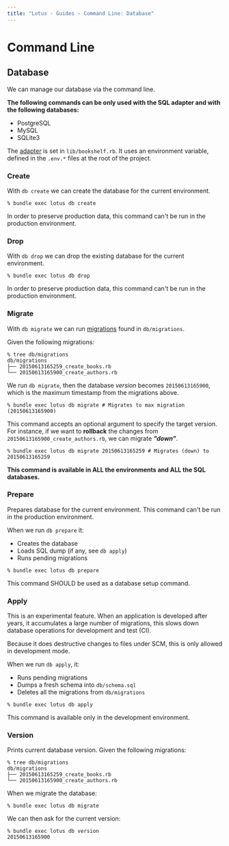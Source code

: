 ```yaml
---
title: "Lotus - Guides - Command Line: Database"
---
```


# Command Line

## Database

We can manage our database via the command line.

**The following commands can be only used with the SQL adapter and with the following databases:**

  * PostgreSQL
  * MySQL
  * SQLite3

The [adapter](/guides/models/overview) is set in `lib/bookshelf.rb`.
It uses an environment variable, defined in the `.env.*` files at the root of the project.

### Create

With `db create` we can create the database for the current environment.

```shell
% bundle exec lotus db create
```

In order to preserve production data, this command can't be run in the production environment.

### Drop

With `db drop` we can drop the existing database for the current environment.

```shell
% bundle exec lotus db drop
```

In order to preserve production data, this command can't be run in the production environment.

### Migrate

With `db migrate` we can run [migrations](/guides/migrations/overview) found in `db/migrations`.

Given the following migrations:

```shell
% tree db/migrations
db/migrations
├── 20150613165259_create_books.rb
└── 20150613165900_create_authors.rb
```

We run `db migrate`, then the database _version_ becomes `20150613165900`, which is the maximum timestamp from the migrations above.

```shell
% bundle exec lotus db migrate # Migrates to max migration (20150613165900)
```

This command accepts an optional argument to specify the target version.
For instance, if we want to **rollback** the changes from `20150613165900_create_authors.rb`, we can migrate _**"down"**_.

```shell
% bundle exec lotus db migrate 20150613165259 # Migrates (down) to 20150613165259
```

**This command is available in ALL the environments and ALL the SQL databases.**

### Prepare

Prepares database for the current environment. This command can't be run in the production environment.

When we run `db prepare` it:

  * Creates the database
  * Loads SQL dump (if any, see `db apply`)
  * Runs pending migrations

```shell
% bundle exec lotus db prepare
```

This command SHOULD be used as a database setup command.

### Apply

This is an experimental feature.
When an application is developed after years, it accumulates a large number of migrations, this slows down database operations for development and test (CI).

Because it does destructive changes to files under SCM, this is only allowed in development mode.

When we run `db apply`, it:

  * Runs pending migrations
  * Dumps a fresh schema into `db/schema.sql`
  * Deletes all the migrations from `db/migrations`

```shell
% bundle exec lotus db apply
```

This command is available only in the development environment.

### Version

Prints current database version. Given the following migrations:

```shell
% tree db/migrations
db/migrations
├── 20150613165259_create_books.rb
└── 20150613165900_create_authors.rb
```

When we migrate the database:

```shell
% bundle exec lotus db migrate
```

We can then ask for the current version:

```shell
% bundle exec lotus db version
20150613165900
```
